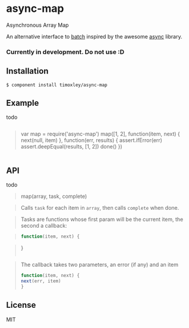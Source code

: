 # async-map

  Asynchronous Array Map

An alternative interface to [batch](https://github.com/component/batch) inspired by the awesome [async](https://github.com/caolan/async) library.


### Currently in development. Do not use :D

## Installation

    $ component install timoxley/async-map

## Example

todo

 >```js

 >var map = require('async-map')
 >map([1, 2], function(item, next) {
   >next(null, item)
 >}, function(err, results) {
   >assert.ifError(err)
   >assert.deepEqual(results, [1, 2])
   >done()
 >})

 >```

## API

todo

   >map(array, task, complete)

 >Calls `task` for each item in `array`, then calls `complete` when done.

 >Tasks are functions whose first param will be the current item, the
 >second a callback:

 >```js
 >function(item, next) {

 >}
 >```

 >The callback takes two parameters, an error (if any) and an item
 >```js
 >function(item, next) {
   >next(err, item)
 >}
 >```

## License

  MIT
